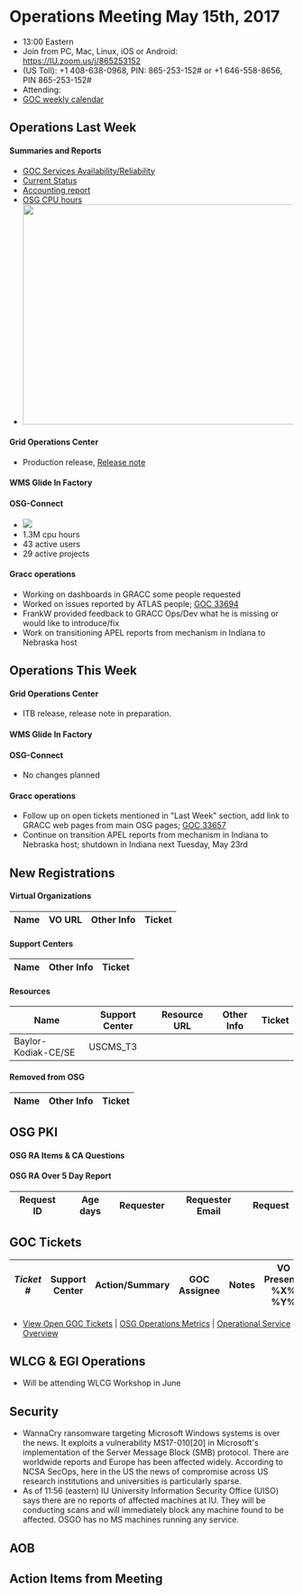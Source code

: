 # Operations Meeting May 15th, 2017
   * 13:00 Eastern 
   * Join from PC, Mac, Linux, iOS or Android: https://IU.zoom.us/j/865253152
   * (US Toll): +1 408-638-0968, PIN: 865-253-152# or +1 646-558-8656, PIN 865-253-152#
   * Attending:
   * [GOC weekly calendar](http://www.google.com/calendar/embed?src=c1htpcfoe6btrtc7n3uddg8mvs%40group.calendar.google.com&ctz=America/New_York)

## Operations Last Week
#### Summaries and Reports
   * [GOC Services Availability/Reliability](http://tinyurl.com/pre26vw)
   * [Current Status](http://monitor.grid.iu.edu/availability/production.html)
   * [Accounting report](http://reports.grid.iu.edu/reports/current.apel)
   * [OSG CPU hours](http://tinyurl.com/mf96b88)
   * <img src="http://steige.grid.iu.edu/steige/15May2017.osg-flock.png" width='630' height='390'  /><br>

#### Grid Operations Center
   * Production release,  [Release note](http://osggoc.blogspot.com/2017/05/goc-service-update-tuesday-may-9th-at.html)
   
#### WMS Glide In Factory

#### OSG-Connect
   * <img src='http://osgconnect.net/accounting-summary/data/osg/daily_hours_by_project.png'>
   * 1.3M cpu hours
   * 43 active users
   * 29 active projects

#### Gracc operations
   * Working on dashboards in GRACC some people requested
   * Worked on issues reported by ATLAS people; [GOC 33694](https://ticket.opensciencegrid.org/33694)
   * FrankW provided feedback to GRACC Ops/Dev what he is missing or would like to introduce/fix  
   * Work on transitioning APEL reports from mechanism in Indiana to Nebraska host 
 
## Operations This Week
  
#### Grid Operations Center
* ITB release, release note in preparation.

#### WMS Glide In Factory

#### OSG-Connect
   * No changes planned

#### Gracc operations
   * Follow up on open tickets mentioned in "Last Week" section, add link to GRACC web pages from main OSG pages; [GOC 33657](https://ticket.opensciencegrid.org/33657)
   * Continue on transition APEL reports from mechanism in Indiana to Nebraska host; shutdown in Indiana next Tuesday, May 23rd 

## New Registrations

#### Virtual Organizations
| Name | VO URL | Other Info | Ticket |
| ---- | ------ | ---------- | ------ |

#### Support Centers
| Name | Other Info | Ticket |
| ---- | ---------- | ------ |

#### Resources
| Name | Support Center | Resource URL | Other Info | Ticket |
| ---- | -------------- | ------------ | ---------- | ------ |
| Baylor-Kodiak-CE/SE | USCMS_T3 | 

#### Removed from OSG
| Name | Other Info | Ticket |
| ---- | ---------- | ------ |

## OSG PKI

#### OSG RA Items & CA Questions

#### OSG RA Over 5 Day Report
|Request ID	|Age days	|Requester	|Requester Email		|Request |
| --------- | ------- | --------- | ----------------- | ------ |
   
   
## GOC Tickets

| *Ticket #* | Support Center | Action/Summary | GOC Assignee | Notes | VO Present? %X% %Y%|
| ---------- | -------------- | -------------- | ------------ | ----- | ------------------ |

   * [View Open GOC Tickets](https://ticket.grid.iu.edu/goc/list/open) | [OSG Operations Metrics](https://twiki.grid.iu.edu/bin/view/Operations/TicketReports) | [Operational Service Overview](http://myosg.grid.iu.edu/miscstatus?count_sg_1&count_active=on&count_enabled=on&datasource=status)


## WLCG & EGI Operations
   * Will be attending WLCG Workshop in June

## Security
   * WannaCry ransomware targeting Microsoft Windows systems is over the news. It exploits a vulnerability MS17-010[20] in Microsoft's implementation of the Server Message Block (SMB) protocol. There are worldwide reports and Europe has been affected widely. According to NCSA SecOps, here in the US the news of compromise across US research institutions and universities is particularly sparse.
   * As of 11:56 (eastern) IU University Information Security Office (UISO) says there are no reports of affected machines at IU. They will be conducting scans and will immediately block any machine found to be affected. OSGO has no MS machines running any service.
   

## AOB

## Action Items from Meeting
